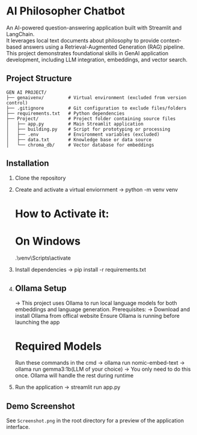 # AI Philosopher Chatbot

An AI-powered question-answering application built with Streamlit and LangChain.  
It leverages local text documents about philosophy to provide context-based answers using a Retrieval-Augmented Generation (RAG) pipeline.  
This project demonstrates foundational skills in GenAI application development, including LLM integration, embeddings, and vector search.


## Project Structure
````
GEN AI PROJECT/
├── genaivenv/         # Virtual environment (excluded from version control)
├── .gitignore         # Git configuration to exclude files/folders
├── requirements.txt   # Python dependencies
├── Project/           # Project folder containing source files
│   ├── app.py         # Main Streamlit application
│   ├── building.py    # Script for prototyping or processing
│   ├── .env           # Environment variables (excluded)
│   ├── data.txt       # Knowledge base or data source
│   └── chroma_db/     # Vector database for embeddings
````

## Installation
1. Clone the repository
2. Create and activate a virtual enviornment
   -> python -m venv venv
      # How to Activate it:
      # On Windows
      .\venv\Scripts\activate
3. Install dependencies
   -> pip install -r requirements.txt
   
5. ## Ollama Setup
   -> This project uses Ollama to run local language models for both embeddings and language generation.
   Prerequisites:
   -> Download and install Ollama from offical website
   Ensure Ollama is running before launching the app
   # Required Models
   Run these commands in the cmd
   -> ollama run nomic-embed-text
   -> ollama run gemma3:1b(LLM of your choice)
   -> You only need to do this once. Ollama will handle the rest during runtime

7. Run the application
   -> streamlit run app.py

## Demo Screenshot
See `Screenshot.png` in the root directory for a preview of the application interface.
